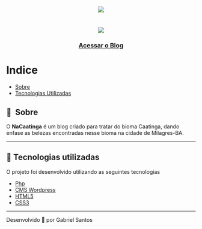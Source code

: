 <h1 align="center">
    <img src="https://ik.imagekit.io/n07nbjzer4n/logo-marca-sm_Cob6lX38O.svg">
</h1>

<h1 align="center">
    <img src="https://ik.imagekit.io/n07nbjzer4n/Myia0ICDKf_14rPjJyg7.gif">
</h1>

<h3 align="center">
    <a href="https://nacaatinga.com.br/">Acessar o Blog</a>
</h3>

# Indice

* [Sobre](#-sobre)
* [Tecnologias Utilizadas](#-tecnologias-utilizadas)
<!--* [Como baixar o projeto](#-Como-baixar-e-usar-o-projeto)-->

## 🔖&nbsp; Sobre

O **NaCaatinga** é um blog criado para tratar do bioma Caatinga, dando enfase as belezas encontradas nesse bioma na cidade de Milagres-BA.

---

## 🚀 Tecnologias utilizadas

O projeto foi desenvolvido utilizando as seguintes tecnologias

* [Php](https://www.php.net/manual/pt_BR/index.php)
* [CMS Wordpress](https://developer.wordpress.org/reference/)
* [HTML5](https://www.w3c.br/pub/Cursos/CursoHTML5/html5-web.pdf)
* [CSS3](https://www.w3c.br/divulgacao/guiasreferencia/css2/)

---

<!--## 🗂 Como baixar e usar o projeto-->

<!--### 📋 Pré-requisitos-->

<!--* [Ambiente de Desenvovlimeno que Interprete o PHP(Nesse projeto foi o XAMPP)] (https://www.apachefriends.org/download.html)
* [Base De Dados] (https://drive.google.com/file/d/1Dx67MSc60ycNSXdOzUuJ7QRiwmUB8cii/view?usp=sharing)-->

<!--### 🔧 Instalação-->

<!--```bash
    # Clonar o repositório
    $ git clone https://github.com/GabrielSantosBa/Site-NaCaatinga.git    
```
### 🤔 Como Instalar e adicionar o Projeto ao XAMPP

* [Instalação e Configuração] (https://www.hostinger.com.br/tutoriais/como-usar-o-xampp/)
 
* [Em posse da Base de dados e o XAMPP devidamente iniciado basta digitar no seu browser] (http://localhost/phpmyadmin)
 
* [Após acessar o PhpMyAdmin Basta importar o BD, exemplo abaixo] - [Exemplo](https://ik.imagekit.io/n07nbjzer4n/php-myadmin_wIHbnjVYJ.png)-->
 


<!-- --- -->
<!--<i>Ele disponibilizou a base de dados, vou Hackear... Nem Perca seu tempo eu já troquei todos os dados de acesso! hahaha</>-->

Desenvolvido 💜 por Gabriel Santos
